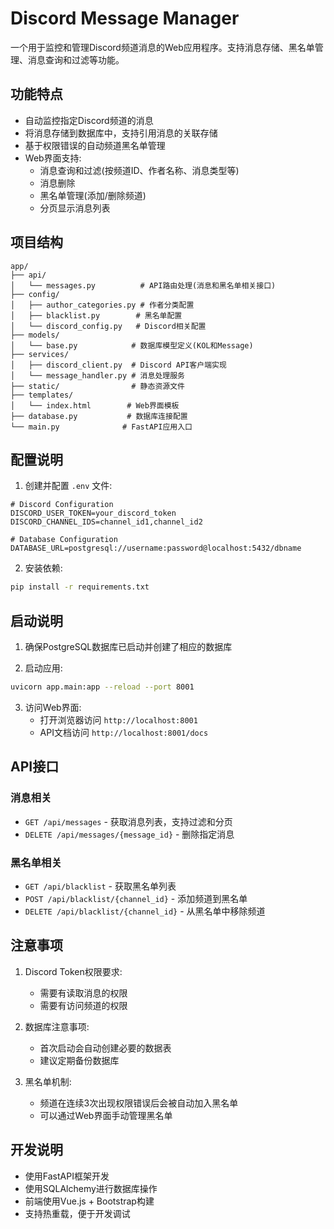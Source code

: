 # Discord Message Manager

一个用于监控和管理Discord频道消息的Web应用程序。支持消息存储、黑名单管理、消息查询和过滤等功能。

## 功能特点

- 自动监控指定Discord频道的消息
- 将消息存储到数据库中，支持引用消息的关联存储
- 基于权限错误的自动频道黑名单管理
- Web界面支持:
  - 消息查询和过滤(按频道ID、作者名称、消息类型等)
  - 消息删除
  - 黑名单管理(添加/删除频道)
  - 分页显示消息列表

## 项目结构

```
app/
├── api/
│   └── messages.py          # API路由处理(消息和黑名单相关接口)
├── config/
│   ├── author_categories.py # 作者分类配置
│   ├── blacklist.py        # 黑名单配置
│   └── discord_config.py   # Discord相关配置
├── models/
│   └── base.py            # 数据库模型定义(KOL和Message)
├── services/
│   ├── discord_client.py  # Discord API客户端实现
│   └── message_handler.py # 消息处理服务
├── static/                # 静态资源文件
├── templates/
│   └── index.html        # Web界面模板
├── database.py           # 数据库连接配置
└── main.py              # FastAPI应用入口

```

## 配置说明

1. 创建并配置 `.env` 文件:

```env
# Discord Configuration
DISCORD_USER_TOKEN=your_discord_token
DISCORD_CHANNEL_IDS=channel_id1,channel_id2

# Database Configuration
DATABASE_URL=postgresql://username:password@localhost:5432/dbname
```

2. 安装依赖:

```bash
pip install -r requirements.txt
```

## 启动说明

1. 确保PostgreSQL数据库已启动并创建了相应的数据库

2. 启动应用:

```bash
uvicorn app.main:app --reload --port 8001
```

3. 访问Web界面:
   - 打开浏览器访问 `http://localhost:8001`
   - API文档访问 `http://localhost:8001/docs`

## API接口

### 消息相关

- `GET /api/messages` - 获取消息列表，支持过滤和分页
- `DELETE /api/messages/{message_id}` - 删除指定消息

### 黑名单相关

- `GET /api/blacklist` - 获取黑名单列表
- `POST /api/blacklist/{channel_id}` - 添加频道到黑名单
- `DELETE /api/blacklist/{channel_id}` - 从黑名单中移除频道

## 注意事项

1. Discord Token权限要求:
   - 需要有读取消息的权限
   - 需要有访问频道的权限

2. 数据库注意事项:
   - 首次启动会自动创建必要的数据表
   - 建议定期备份数据库

3. 黑名单机制:
   - 频道在连续3次出现权限错误后会被自动加入黑名单
   - 可以通过Web界面手动管理黑名单

## 开发说明

- 使用FastAPI框架开发
- 使用SQLAlchemy进行数据库操作
- 前端使用Vue.js + Bootstrap构建
- 支持热重载，便于开发调试 